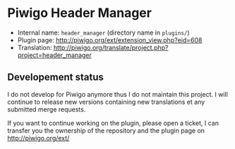 # Piwigo Header Manager

* Internal name: `header_manager` (directory name in `plugins/`)
* Plugin page: http://piwigo.org/ext/extension_view.php?eid=608
* Translation: http://piwigo.org/translate/project.php?project=header_manager

## Developement status

I do not develop for Piwigo anymore thus I do not maintain this project. I will continue to release new versions containing new translations et any submitted merge requests.

If you want to continue working on the plugin, please open a ticket, I can transfer you the ownership of the repository and the plugin page on http://piwigo.org/ext/